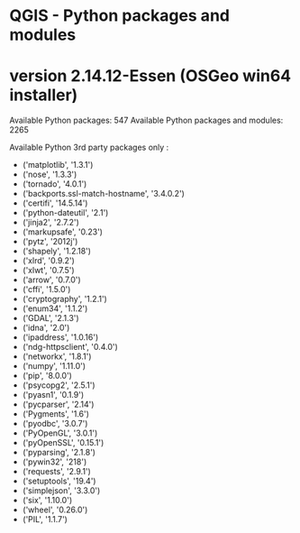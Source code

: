 QGIS - Python packages and modules
==================================

# version 2.14.12-Essen (OSGeo win64 installer)

Available Python packages: 547
Available Python packages and modules: 2265

Available Python 3rd party packages only :

* ('matplotlib', '1.3.1')
* ('nose', '1.3.3')
* ('tornado', '4.0.1')
* ('backports.ssl-match-hostname', '3.4.0.2')
* ('certifi', '14.5.14')
* ('python-dateutil', '2.1')
* ('jinja2', '2.7.2')
* ('markupsafe', '0.23')
* ('pytz', '2012j')
* ('shapely', '1.2.18')
* ('xlrd', '0.9.2')
* ('xlwt', '0.7.5')
* ('arrow', '0.7.0')
* ('cffi', '1.5.0')
* ('cryptography', '1.2.1')
* ('enum34', '1.1.2')
* ('GDAL', '2.1.3')
* ('idna', '2.0')
* ('ipaddress', '1.0.16')
* ('ndg-httpsclient', '0.4.0')
* ('networkx', '1.8.1')
* ('numpy', '1.11.0')
* ('pip', '8.0.0')
* ('psycopg2', '2.5.1')
* ('pyasn1', '0.1.9')
* ('pycparser', '2.14')
* ('Pygments', '1.6')
* ('pyodbc', '3.0.7')
* ('PyOpenGL', '3.0.1')
* ('pyOpenSSL', '0.15.1')
* ('pyparsing', '2.1.8')
* ('pywin32', '218')
* ('requests', '2.9.1')
* ('setuptools', '19.4')
* ('simplejson', '3.3.0')
* ('six', '1.10.0')
* ('wheel', '0.26.0')
* ('PIL', '1.1.7')

